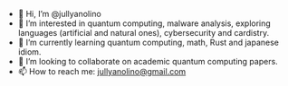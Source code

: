 - 👋 Hi, I’m @jullyanolino
- 👀 I’m interested in quantum computing, malware analysis, exploring languages (artificial and natural ones), cybersecurity and cardistry.
- 🌱 I’m currently learning quantum computing, math, Rust and japanese idiom.
- 💞️ I’m looking to collaborate on academic quantum computing papers.
- 📫 How to reach me: jullyanolino@gmail.com

<!---
jullyanolino/jullyanolino is a ✨ special ✨ repository because its `README.md` (this file) appears on your GitHub profile.
You can click the Preview link to take a look at your changes.
--->
